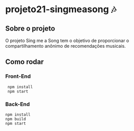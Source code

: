 # projeto21-singmeasong 🎶

## Sobre o projeto

O projeto Sing me a Song tem o objetivo de proporcionar o compartilhamento anônimo de recomendações musicais.

## Como rodar

### Front-End
 
```
 npm install
 npm start
 ```
 
 ### Back-End
 
 ```
 npm install
 npm build
 npm start
 ```
